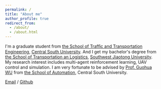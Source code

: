 ```yaml
---
permalink: /
title: "About me"
author_profile: true
redirect_from: 
  - /about/
  - /about.html
---
```


I'm a graduate student from [the School of Trafﬁc and Transportation Engineering](https://stte.csu.edu.cn/), [Central South University](https://www.csu.edu.cn/). And I get my bachelor's degree from [the School of Transportation an Logistics](https://ctt.swjtu.edu.cn/), [Southwest Jiaotong University](https://www.swjtu.edu.cn/). My research interest includes multi-agent reinforcement learning, UAV control and simulation. I am very fortunate to be advised by [Prof. Guohua WU](https://faculty.csu.edu.cn/guohuawu/zh_CN/index.htm#:~:text=%E4%BC%8D%E5%9B%BD%E5%8D%8E%EF%BC%8C%E4%B8%AD%E5%8D%97%E5%A4%A7%E5%AD%A6%E8%87%AA%E5%8A%A8) from [the School of Automation](https://soa.csu.edu.cn/), Central South University.

<!-- You can find my CV here: [XX's Curriculum Vitae](../assets/Curriculum_Vitae.pdf). -->

[Email](peng-zhe@csu.edu.cn) / [Github](https://github.com/DrPengZhe)
